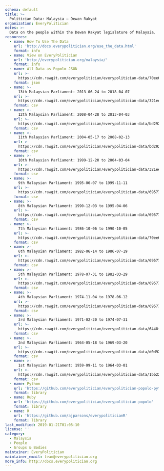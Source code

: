 ```yaml
---
schema: default
title: >-
  Politician Data: Malaysia — Dewan Rakyat
organization: EveryPolitician
notes: >-
  Data on the people within the Dewan Rakyat legislature of Malaysia.
resources:
  - name: How To Use The Data
    url: 'http://docs.everypolitician.org/use_the_data.html'
    format: info
  - name: View on EveryPolitician
    url: 'http://everypolitician.org/malaysia/'
    format: info
  - name: All Data as Popolo JSON
    url: >-
      https://cdn.rawgit.com/everypolitician/everypolitician-data/70ee685c0621f551e58d040a82e5d02badaa8a06/data/Malaysia/Dewan_Rakyat/ep-popolo-v1.0.json
    format: json
  - name: >-
      13th Malaysian Parliament: 2013-06-24 to 2018-04-07
    url: >-
      https://cdn.rawgit.com/everypolitician/everypolitician-data/321ee3653ffa3443da804ee98f559cd398e197c4/data/Malaysia/Dewan_Rakyat/term-13.csv
    format: csv
  - name: >-
      12th Malaysian Parliament: 2008-04-28 to 2013-04-03
    url: >-
      https://cdn.rawgit.com/everypolitician/everypolitician-data/bd292556d572b7de92fc6a262a2047dd139449c8/data/Malaysia/Dewan_Rakyat/term-12.csv
    format: csv
  - name: >-
      11th Malaysian Parliament: 2004-05-17 to 2008-02-13
    url: >-
      https://cdn.rawgit.com/everypolitician/everypolitician-data/bd292556d572b7de92fc6a262a2047dd139449c8/data/Malaysia/Dewan_Rakyat/term-11.csv
    format: csv
  - name: >-
      10th Malaysian Parliament: 1999-12-20 to 2004-03-04
    url: >-
      https://cdn.rawgit.com/everypolitician/everypolitician-data/321ee3653ffa3443da804ee98f559cd398e197c4/data/Malaysia/Dewan_Rakyat/term-10.csv
    format: csv
  - name: >-
      9th Malaysian Parliament: 1995-06-07 to 1999-11-11
    url: >-
      https://cdn.rawgit.com/everypolitician/everypolitician-data/695771d3b7d621c97483a9430ec0226167bae6be/data/Malaysia/Dewan_Rakyat/term-9.csv
    format: csv
  - name: >-
      8th Malaysian Parliament: 1990-12-03 to 1995-04-06
    url: >-
      https://cdn.rawgit.com/everypolitician/everypolitician-data/695771d3b7d621c97483a9430ec0226167bae6be/data/Malaysia/Dewan_Rakyat/term-8.csv
    format: csv
  - name: >-
      7th Malaysian Parliament: 1986-10-06 to 1990-10-05
    url: >-
      https://cdn.rawgit.com/everypolitician/everypolitician-data/70ee685c0621f551e58d040a82e5d02badaa8a06/data/Malaysia/Dewan_Rakyat/term-7.csv
    format: csv
  - name: >-
      6th Malaysian Parliament: 1982-06-14 to 1986-07-19
    url: >-
      https://cdn.rawgit.com/everypolitician/everypolitician-data/695771d3b7d621c97483a9430ec0226167bae6be/data/Malaysia/Dewan_Rakyat/term-6.csv
    format: csv
  - name: >-
      5th Malaysian Parliament: 1978-07-31 to 1982-03-29
    url: >-
      https://cdn.rawgit.com/everypolitician/everypolitician-data/695771d3b7d621c97483a9430ec0226167bae6be/data/Malaysia/Dewan_Rakyat/term-5.csv
    format: csv
  - name: >-
      4th Malaysian Parliament: 1974-11-04 to 1978-06-12
    url: >-
      https://cdn.rawgit.com/everypolitician/everypolitician-data/695771d3b7d621c97483a9430ec0226167bae6be/data/Malaysia/Dewan_Rakyat/term-4.csv
    format: csv
  - name: >-
      3rd Malaysian Parliament: 1971-02-20 to 1974-07-31
    url: >-
      https://cdn.rawgit.com/everypolitician/everypolitician-data/6448f4ad0251a75e71e6a6575fcc57b15c2f644d/data/Malaysia/Dewan_Rakyat/term-3.csv
    format: csv
  - name: >-
      2nd Malaysian Parliament: 1964-05-18 to 1969-03-20
    url: >-
      https://cdn.rawgit.com/everypolitician/everypolitician-data/d0d92eb26a34c81baf58dee88fd8f480b9b90ecc/data/Malaysia/Dewan_Rakyat/term-2.csv
    format: csv
  - name: >-
      1st Malaysian Parliament: 1959-09-11 to 1964-03-01
    url: >-
      https://cdn.rawgit.com/everypolitician/everypolitician-data/1bb22a4e3df4c2db42b8efd5d027e80bd597a3e1/data/Malaysia/Dewan_Rakyat/term-1.csv
    format: csv
  - name: Python
    url: 'https://github.com/everypolitician/everypolitician-popolo-python'
    format: library
  - name: Ruby
    url: 'https://github.com/everypolitician/everypolitician-popolo'
    format: library
  - name: R
    url: 'https://github.com/ajparsons/everypoliticianR'
    format: library
last_modified: 2019-01-21T01:05:10
license: ''
category:
  - Malaysia
  - People
  - Groups & Bodies
maintainer: EveryPolitician
maintainer_email: team@everypolitician.org
more_info: http://docs.everypolitician.org
---
```

